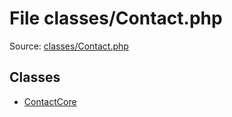 File classes/Contact.php
=========

Source: [classes/Contact.php](https://github.com/PrestaShop/PrestaShop/blob/1.5.0.15/classes/Contact.php)


Classes
-------

* [ContactCore](class.ContactCore.md)

